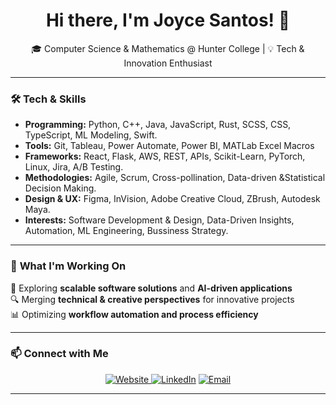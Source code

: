 <h1 align="center">Hi there, I'm Joyce Santos! 👋</h1>

<p align="center">
🎓 Computer Science & Mathematics @ Hunter College | 💡 Tech & Innovation Enthusiast
</p>

---

### 🛠️ **Tech & Skills**
- **Programming:** Python, C++, Java, JavaScript, Rust, SCSS, CSS, TypeScript, ML Modeling, Swift.  
- **Tools:** Git, Tableau, Power Automate, Power BI, MATLab Excel Macros  
- **Frameworks:** React, Flask, AWS, REST, APIs, Scikit-Learn, PyTorch, Linux, Jira, A/B Testing.
- **Methodologies:** Agile, Scrum, Cross-pollination, Data-driven &Statistical Decision Making.
- **Design & UX:** Figma, InVision, Adobe Creative Cloud, ZBrush, Autodesk Maya.
- **Interests:** Software Development & Design, Data-Driven Insights, Automation, ML Engineering, Bussiness Strategy.  

---

### 🌱 **What I'm Working On**
🚀 Exploring **scalable software solutions** and **AI-driven applications**  
🔍 Merging **technical & creative perspectives** for innovative projects  
📊 Optimizing **workflow automation and process efficiency**  

---

### 📫 **Connect with Me**
<p align="center">
  <a href="https://joycevfs.onrender.com/#">
  <img src="https://img.shields.io/badge/Website-joycevfs.onrender.com-0A66C2?logo=internet-explorer&logoColor=white" alt="Website" />
</a>
  <a href="https://www.linkedin.com/in/joycevieira"><img src="https://img.shields.io/badge/LinkedIn-blue?logo=linkedin&logoColor=white" alt="LinkedIn" /></a>
  <a href="mailto:your.email@example.com"><img src="https://img.shields.io/badge/Email-D14836?logo=gmail&logoColor=white" alt="Email" /></a>
</p>

---

